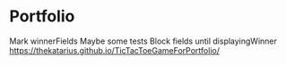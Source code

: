 # Portfolio
Mark winnerFields
Maybe some tests
Block fields until displayingWinner
https://thekatarius.github.io/TicTacToeGameForPortfolio/
